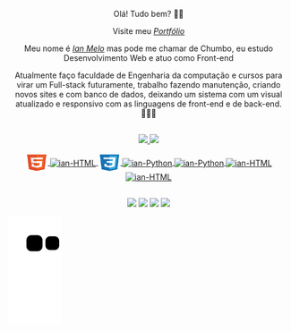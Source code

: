 

<div>
  <p align="center">Olá! Tudo bem? 🧔🏾</p>
  <p align="center">Visite meu <a target="_blank" href="https://ichumbo.github.io"><i>Portfólio</i></a></p>
  <p align="center">Meu nome é <a target="_blank" href="https://www.linkedin.com/in/ichumbo/"><i>Ian Melo</i></a> mas pode me chamar de Chumbo, eu estudo Desenvolvimento Web e atuo como Front-end</p>
  <p align="center">Atualmente faço faculdade de Engenharia da computação e cursos para virar um Full-stack futuramente, trabalho fazendo manutenção, criando novos sites e com banco de dados, deixando um sistema com um visual atualizado e responsivo com as linguagens de front-end e de back-end. 👨🏾‍💻</p>
</div>


##

<div align="center">
  <a href="https://github.com/ichumbo">
   <img height="150em" src="https://github-readme-stats.vercel.app/api?username=ichumbo&show_icons=true&theme=tokyonight&include_all_commits=true&count_private=true"/>
  <img height="150em" src="https://github-readme-stats.vercel.app/api/top-langs/?username=ichumbo&layout=compact&langs_count=7&theme=tokyonight"/>
</div>
<div align="center" valign="top"><br>
  <img align="center" alt="ian-HTML" height="30" width="40" src="https://raw.githubusercontent.com/devicons/devicon/master/icons/html5/html5-original.svg">
  <img align="center" alt="ian-HTML" height="30" width="40" src="https://cdn.jsdelivr.net/gh/devicons/devicon/icons/javascript/javascript-original.svg">
  <img align="center" alt="ian-CSS" height="30" width="40" src="https://raw.githubusercontent.com/devicons/devicon/master/icons/css3/css3-original.svg">
  <img align="center" alt="ian-Python" height="30" width="40" src="https://cdn.jsdelivr.net/gh/devicons/devicon/icons/canva/canva-original.svg">
  <img align="center" alt="ian-Python" height="30" width="40" src="https://cdn.jsdelivr.net/gh/devicons/devicon/icons/laravel/laravel-plain.svg">
  <img align="center" alt="ian-HTML" height="30" width="40" src="https://cdn.jsdelivr.net/gh/devicons/devicon/icons/react/react-original.svg">
  <img align="center" alt="ian-HTML" height="30" width="40" src="https://cdn.jsdelivr.net/gh/devicons/devicon/icons/github/github-original.svg">
</div>
  
  ##
  
  <div align="center"> 
  <a href="https://instagram.com/ichumbo" target="_blank"><img src="https://img.shields.io/badge/-Instagram-%23E4405F?style=for-the-badge&logo=instagram&logoColor=white" target="_blank"></a>
  <a href = "mailto:ian.mellofla@gmail.com"><img src="https://img.shields.io/badge/Gmail-D14836?style=for-the-badge&logo=gmail&logoColor=white" target="_blank"></a> 
  <a href="https://twitter.com/IanMelw" target="_blank"><img src="https://img.shields.io/badge/Twitter-1DA1F2?style=for-the-badge&logo=twitter&logoColor=white" target="_blank"></a>
  <a href="https://www.linkedin.com/in/ichumbo/" target="_blank"><img src="https://img.shields.io/badge/-LinkedIn-%230077B5?style=for-the-badge&logo=linkedin&logoColor=white" target="_blank"></a>
  </div>
  
  ![Snake animation](https://github.com/ichumbo/ichumbo/blob/output/github-contribution-grid-snake.svg)
  
  
